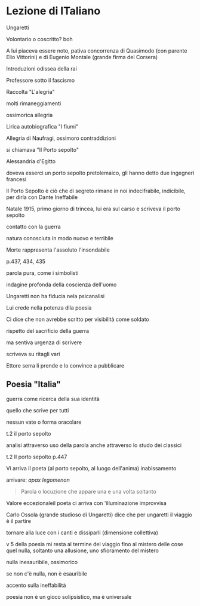 # Lezione di ITaliano

Ungaretti 

Volontario o coscritto? boh

A lui piaceva essere noto, pativa concorrenza di Quasimodo (con parente Elio Vittorini) e di Eugenio Montale (grande firma del Corsera)

Introduzioni odissea della rai 

Professore sotto il fascismo

Raccolta "L'alegria" 

molti rimaneggiamenti

ossimorica allegria

Lirica autobiografica "I fiumi"

Allegria di Naufragi, ossimoro contraddizioni

si chiamava "Il Porto sepolto"

Alessandria d'Egitto

doveva esserci un porto sepolto pretolemaico, gli hanno detto due ingegneri francesi

Il Porto Sepolto è ciò che di segreto rimane in noi indecifrabile, indicibile, per dirla con Dante Ineffabile


Natale 1915, primo giorno di trincea, lui era sul carso
e scriveva il porto sepolto

contatto con la guerra

natura conosciuta in modo nuovo e terribile

Morte rappresenta l'assoluto
l'insondabile


p.437, 434, 435

parola pura, come i simbolisti

indagine profonda della coscienza dell'uomo

Ungaretti non ha fiducia nela psicanalisi

Lui crede nella potenza dlla poesia


Ci dice che non avrebbe scritto per visibilità come soldato

rispetto del sacrificio della guerra

ma sentiva urgenza di scrivere

scriveva su ritagli vari

Ettore serra li prende e lo convince a pubblicare

Poesia "Italia"
---

guerra come ricerca della sua identità

quello che scrive per tutti

nessun vate o forma oracolare



t.2 il porto sepolto


analisi attraverso uso della parola anche attraverso lo studo dei classici



t.2
Il porto sepolto
p.447

Vi arriva il poeta (al porto sepolto, al luogo dell'anima) 
inabissamento

arrivare: _apax legomenon_
> Parola o locuzione che appare una e una volta soltanto


Valore eccezionaleil poeta ci arriva con 'illuminazione improvvisa

Carlo Ossola (grande studioso di Ungaretti) dice che per ungaretti il viaggio è il partire

tornare alla luce con i canti e dissiparli (dimensione collettiva)

v 5 della poesia mi resta al termine del viaggio fino al mistero delle cose
quel nulla, soltanto una allusione, uno sfioramento del mistero

nulla inesauribile, ossimorico

se non c'è nulla, non è esauribile

accento sulla ineffabilità

poesia non è un gioco solipsistico, ma è universale


<!--stackedit_data:
eyJoaXN0b3J5IjpbLTg2OTAxMzUyOCw3MTQ3NTg5NjEsNTQ1Mz
k4MjQwXX0=
-->